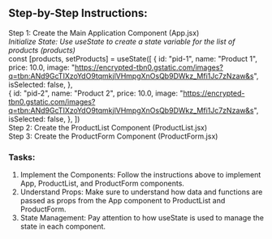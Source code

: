 ## Step-by-Step Instructions: <br>
Step 1: Create the Main Application Component (App.jsx)<br>
    _Initialize State: Use useState to create a state variable for the list of products (products)_ <br>
    const [products, setProducts] = useState([
        {
            id: "pid-1",
            name: "Product 1",
            price: 10.0,
            image: "https://encrypted-tbn0.gstatic.com/images?q=tbn:ANd9GcTIXzoYdO9tqmkjlVHmpgXnOsQb9DWkz_Mfi1Jc7zNzaw&s",
            isSelected: false,
        },<br>
        {
            id: "pid-2",
            name: "Product 2",
            price: 10.0,
            image: "https://encrypted-tbn0.gstatic.com/images?q=tbn:ANd9GcTIXzoYdO9tqmkjlVHmpgXnOsQb9DWkz_Mfi1Jc7zNzaw&s",
            isSelected: false,
        },
    ])<br>
Step 2: Create the ProductList Component (ProductList.jsx)<br>
Step 3: Create the ProductForm Component (ProductForm.jsx)<br>

### Tasks:<br>
1. Implement the Components: Follow the instructions above to implement App, ProductList, and ProductForm components.<br>
2. Understand Props: Make sure to understand how data and functions are passed as props from the App component to ProductList and ProductForm.<br>
3. State Management: Pay attention to how useState is used to manage the state in each component. <br>
